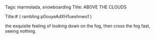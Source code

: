 Tags: marmolada, snowboarding
Title: ABOVE THE CLOUDS
  
Title:# ( rambling p0ouyeAdXH1uexhnwo1 )  
  
the exquisite feeling of looking down on the fog, then cross the fog fast, seeing nothing.  
